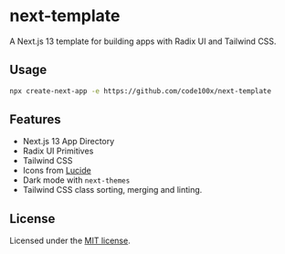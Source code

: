 # next-template

A Next.js 13 template for building apps with Radix UI and Tailwind CSS.

## Usage

```bash
npx create-next-app -e https://github.com/code100x/next-template
```

## Features

- Next.js 13 App Directory
- Radix UI Primitives
- Tailwind CSS
- Icons from [Lucide](https://lucide.dev)
- Dark mode with `next-themes`
- Tailwind CSS class sorting, merging and linting.

## License

Licensed under the [MIT license](https://github.com/code100x/ui/blob/main/LICENSE.md).
